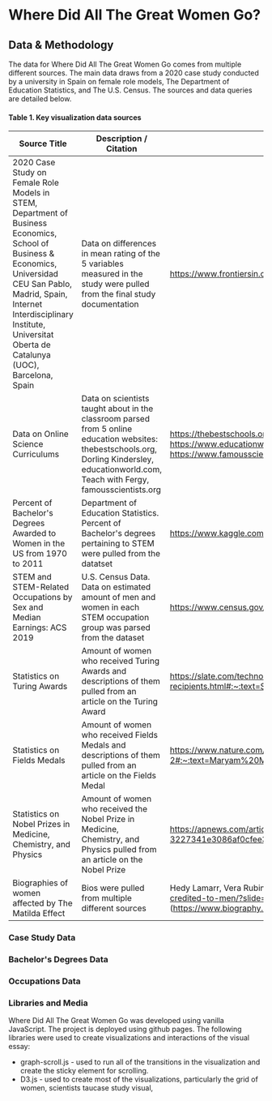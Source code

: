 # Where Did All The Great Women Go?
## Data & Methodology
The data for Where Did All The Great Women Go comes from multiple different sources. The main data draws from a 2020 case study conducted by a university in Spain on female role models, The Department of Education Statistics, and The U.S. Census. The sources and data queries are detailed below.

#### Table 1. Key visualization data sources

| Source Title | Description / Citation | URL |
| ----------- | ----------- | ----------- |
| 2020 Case Study on Female Role Models in STEM, Department of Business Economics, School of Business & Economics, Universidad CEU San Pablo, Madrid, Spain, Internet Interdisciplinary Institute, Universitat Oberta de Catalunya (UOC), Barcelona, Spain | Data on differences in mean rating of the 5 variables measured in the study were pulled from the final study documentation | https://www.frontiersin.org/articles/10.3389/fpsyg.2020.02204/full | 
| Data on Online Science Curriculums | Data on scientists taught about in the classroom parsed from 5 online education websites: thebestschools.org, Dorling Kindersley, educationworld.com, Teach with Fergy, famousscientists.org | https://thebestschools.org/features/50-influential-scientists-world-today/ , https://www.dkfindout.com/us/science/famous-scientists/ , https://www.educationworld.com/science/scientists.shtml , https://teachwithfergy.com/famous-scientists-who-changed-the-world/ , https://www.famousscientists.org/popular/ | 
| Percent of Bachelor's Degrees Awarded to Women in the US from 1970 to 2011 | Department of Education Statistics. Percent of Bachelor's degrees pertaining to STEM were pulled from the datatset | https://www.kaggle.com/sureshsrinivas/bachelorsdegreewomenusa |
| STEM and STEM-Related Occupations by Sex and Median Earnings: ACS 2019 | U.S. Census Data. Data on estimated amount of men and women in each STEM occupation group was parsed from the dataset|https://www.census.gov/data/tables/time-series/demo/income-poverty/stem-occ-sex-med-earnings.html|
| Statistics on Turing Awards | Amount of women who received Turing Awards and descriptions of them pulled from an article on the Turing Award | https://slate.com/technology/2020/01/turing-award-acm-women-recipients.html#:~:text=Since%201966%2C%2070%20computer%20scientists,Only%20three%20have%20been%20women. |
| Statistics on Fields Medals | Amount of women who received Fields Medals and descriptions of them pulled from an article on the Fields Medal | https://www.nature.com/articles/d41586-020-01681-2#:~:text=Maryam%20Mirzakhani%20broke%20into%20the,Fields%20Medal%2C%20established%20in%201936. |
| Statistics on Nobel Prizes in Medicine, Chemistry, and Physics | Amount of women who received the Nobel Prize in Medicine, Chemistry, and Physics pulled from an article on the Nobel Prize | https://apnews.com/article/nobel-prizes-chemistry-archive-3227341e3086af0cfee34a695416eeb9#:~:text=In%201983%2C%20Barbara%20McClintock%20won,chemistry%20and%20four%20in%20physics. |
| Biographies of women affected by The Matilda Effect | Bios were pulled from multiple different sources | Hedy Lamarr, Vera Rubin, Chien-Shiung Wu, Ada Lovelace, Katherine Johnson (https://www.marieclaire.com/culture/g5026/female-discoveries-credited-to-men/?slide=1), Trotula of Salerno (https://thebestschools.org/magazine/brilliant-woman-greedy-men/), Maria Merian (https://www.biography.com/news/alice-ball-female-scientists) |

### Case Study Data

### Bachelor's Degrees Data

### Occupations Data

### Libraries and Media

Where Did All The Great Women Go was developed using vanilla JavaScript. The project is deployed using github pages. The following libraries were used to create visualizations and interactions of the visual essay:

* graph-scroll.js - used to run all of the transitions in the visualization and create the sticky element for scrolling.
* D3.js - used to create most of the visualizations, particularly the grid of women, scientists taucase study visual, 
